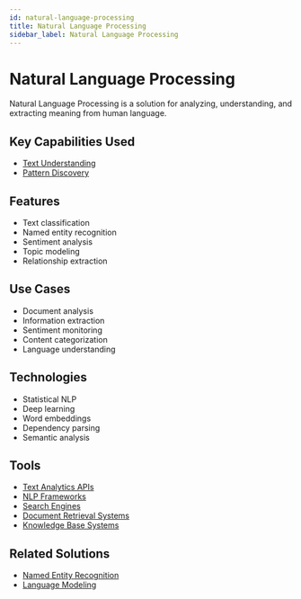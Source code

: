 ```yaml
---
id: natural-language-processing
title: Natural Language Processing
sidebar_label: Natural Language Processing
---
```


# Natural Language Processing

Natural Language Processing is a solution for analyzing, understanding, and extracting meaning from human language.

## Key Capabilities Used

- [Text Understanding](../capabilities/text-understanding)
- [Pattern Discovery](../capabilities/pattern-discovery)

## Features

- Text classification
- Named entity recognition
- Sentiment analysis
- Topic modeling
- Relationship extraction

## Use Cases

- Document analysis
- Information extraction
- Sentiment monitoring
- Content categorization
- Language understanding

## Technologies

- Statistical NLP
- Deep learning
- Word embeddings
- Dependency parsing
- Semantic analysis

## Tools

- [Text Analytics APIs](../tools/text-analytics-apis)
- [NLP Frameworks](../tools/nlp-frameworks)
- [Search Engines](../tools/search-engines)
- [Document Retrieval Systems](../tools/document-retrieval-systems)
- [Knowledge Base Systems](../tools/knowledge-base-systems)

## Related Solutions

- [Named Entity Recognition](./named-entity-recognition)
- [Language Modeling](./language-modeling)
